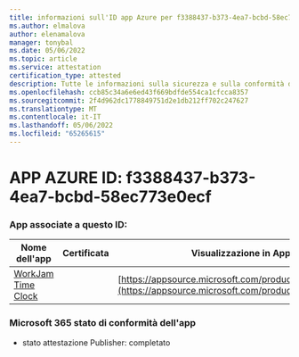 ```yaml
---
title: informazioni sull'ID app Azure per f3388437-b373-4ea7-bcbd-58ec773e0ecf
ms.author: elmalova
author: elenamalova
manager: tonybal
ms.date: 05/06/2022
ms.topic: article
ms.service: attestation
certification_type: attested
description: Tutte le informazioni sulla sicurezza e sulla conformità disponibili per f3388437-b373-4ea7-bcbd-58ec773e0ecf.
ms.openlocfilehash: ccb85c34a6e6ed43f669bdfde554ca1cfcca8357
ms.sourcegitcommit: 2f4d962dc1778849751d2e1db212ff702c247627
ms.translationtype: MT
ms.contentlocale: it-IT
ms.lasthandoff: 05/06/2022
ms.locfileid: "65265615"
---
```

# <a name="azure-app-id-f3388437-b373-4ea7-bcbd-58ec773e0ecf"></a>APP AZURE ID: f3388437-b373-4ea7-bcbd-58ec773e0ecf


### <a name="apps-associated-with-this-id"></a>App associate a questo ID:
| **Nome dell'app** | **Certificata** | **Visualizzazione in AppSource** |
|--------------|---------------|-----------------------|
| [WorkJam Time Clock](../forward/WA200003620.md) |  | [https://appsource.microsoft.com/product/office/WA200003620](https://appsource.microsoft.com/product/office/WA200003620) |

### <a name="microsoft-365-app-compliance-status"></a>Microsoft 365 stato di conformità dell'app
- stato attestazione Publisher: completato
